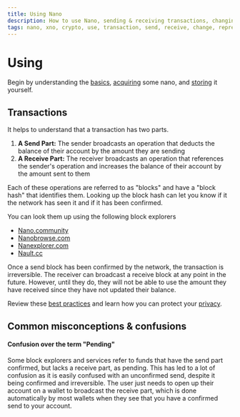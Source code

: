 ```yaml
---
title: Using Nano
description: How to use Nano, sending & receiving transactions, changing representatives
tags: nano, xno, crypto, use, transaction, send, receive, change, representative
---
```


# Using

Begin by understanding the [basics](/getting-started-users/basics), [acquiring](/getting-started-users/acquiring) some nano, and [storing](/getting-started-users/storing/basics) it yourself.

## Transactions

It helps to understand that a transaction has two parts.

1. **A Send Part:** The sender broadcasts an operation that deducts the balance of their account by the amount they are sending
2. **A Receive Part:** The receiver broadcasts an operation that references the sender's operation and increases the balance of their account by the amount sent to them

Each of these operations are referred to as "blocks" and have a "block hash" that identifies them. Looking up the block hash can let you know if it the network has seen it and if it has been confirmed.

You can look them up using the following block explorers

- <a href="https://nano.community" target="_blank">Nano.community</a>
- <a href="https://nanobrowse.com/" target="_blank">Nanobrowse.com</a>
- <a href="https://nanexplorer.com/nano" target="_blank">Nanexplorer.com</a>
- <a href="https://nault.cc/" target="_blank">Nault.cc</a>

Once a send block has been confirmed by the network, the transaction is irreversible. The receiver can broadcast a receive block at any point in the future. However, until they do, they will not be able to use the amount they have received since they have not updated their balance.

Review these [best practices](/getting-started-users/best-practices) and learn how you can protect your [privacy](/getting-started-users/privacy).

## Common misconceptions & confusions

#### Confusion over the term "Pending"

Some block explorers and services refer to funds that have the send part confirmed, but lacks a receive part, as pending. This has led to a lot of confusion as it is easily confused with an unconfirmed send, despite it being confirmed and irreversible. The user just needs to open up their account on a wallet to broadcast the receive part, which is done automatically by most wallets when they see that you have a confirmed send to your account.
